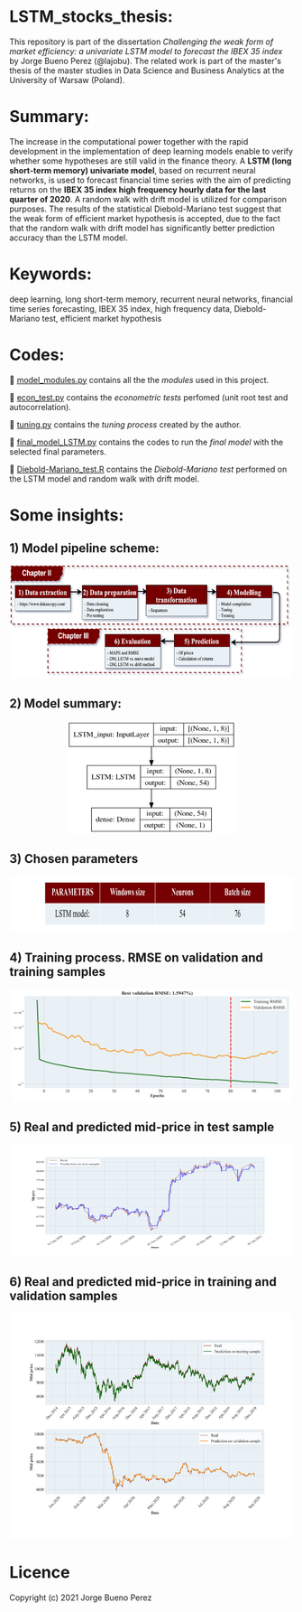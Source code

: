 # LSTM_stocks_thesis:

This repository is part of the dissertation *Challenging the weak form of market efficiency: a univariate LSTM model to forecast the IBEX 35 index* by Jorge Bueno Perez (@lajobu). The related work is part of the master's thesis of the master studies in Data Science and Business Analytics at the University of Warsaw (Poland). 

# Summary:

The increase in the computational power together with the rapid development in the implementation of deep learning models enable to verify whether some hypotheses are still valid in the finance theory. A **LSTM (long short-term memory) univariate model**, based on recurrent neural networks, is used to forecast financial time series with the aim of predicting returns on the **IBEX 35 index high frequency hourly data for the last quarter of 2020**. A random walk with drift model is utilized for comparison purposes. The results of the statistical Diebold-Mariano test suggest that the weak form of efficient market hypothesis is accepted, due to the fact that the random walk with drift model has significantly better prediction accuracy than the LSTM model.

# Keywords:

deep learning, long short-term memory, recurrent neural networks, financial time series forecasting, IBEX 35 index, high frequency data, Diebold-Mariano test, efficient market hypothesis

# Codes:

:link: [model_modules.py](https://github.com/lajobu/NLP_youtube_cyberpunk/blob/main/2.data_description.ipynb) contains all the the *modules* used in this project.

:link: [econ_test.py](https://github.com/lajobu/LSTM_stocks_thesis/blob/master/econ_test.py) contains the *econometric tests* perfomed (unit root test and autocorrelation).

:link: [tuning.py](https://github.com/lajobu/LSTM_stocks_thesis/blob/master/tuning_LSTM.py) contains the *tuning process* created by the author.

:link: [final_model_LSTM.py](https://github.com/lajobu/LSTM_stocks_thesis/blob/master/final_model_LSTM.py) contains the codes to run the *final model* with the selected final parameters.

:link: [Diebold-Mariano_test.R](https://github.com/lajobu/LSTM_stocks_thesis/blob/master/Diebold-Mariano_test.R) contains the *Diebold-Mariano test* performed on the LSTM model and random walk with drift model.

# Some insights:

## 1) Model pipeline scheme:

<p align="center">
  <img src="https://github.com/lajobu/LSTM_stocks_thesis/blob/master/figures/Pipeline.png" width="500" height="200" />
</p>

## 2) Model summary:

<p align="center">
  <img src="https://github.com/lajobu/LSTM_stocks_thesis/blob/master/figures/Model1_summary.png" width="300" height="200" />
</p>

## 3) Chosen parameters

<p align="center">
  <img src="https://github.com/lajobu/LSTM_stocks_thesis/blob/master/figures/table_model.png" width="600" height="100" />
</p>

## 4) Training process. RMSE on validation and training samples

<p align="center">
  <img src="https://github.com/lajobu/LSTM_stocks_thesis/blob/master/figures/Model1_train.png" width="500" height="200" />
</p>

## 5) Real and predicted mid-price in test sample

<p align="center">
  <img src="https://github.com/lajobu/LSTM_stocks_thesis/blob/master/figures/Model_predict_test.png" width="500" height="200" />
</p>

## 6) Real and predicted mid-price in training and validation samples

<p align="center">
  <img src="https://github.com/lajobu/LSTM_stocks_thesis/blob/master/figures/Model_predict_val_train.png" width="500" height="400" />
</p>

# Licence

Copyright (c) 2021 Jorge Bueno Perez
